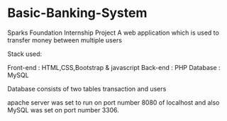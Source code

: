 # Basic-Banking-System


Sparks Foundation Internship Project
A web application which is used to transfer money between multiple users

Stack used: 

Front-end : HTML,CSS,Bootstrap & javascript
Back-end : PHP
Database : MySQL

Database consists of two tables transaction and users

apache server was set to run on port number 8080 of localhost and also MySQL was set on port number 3306.
